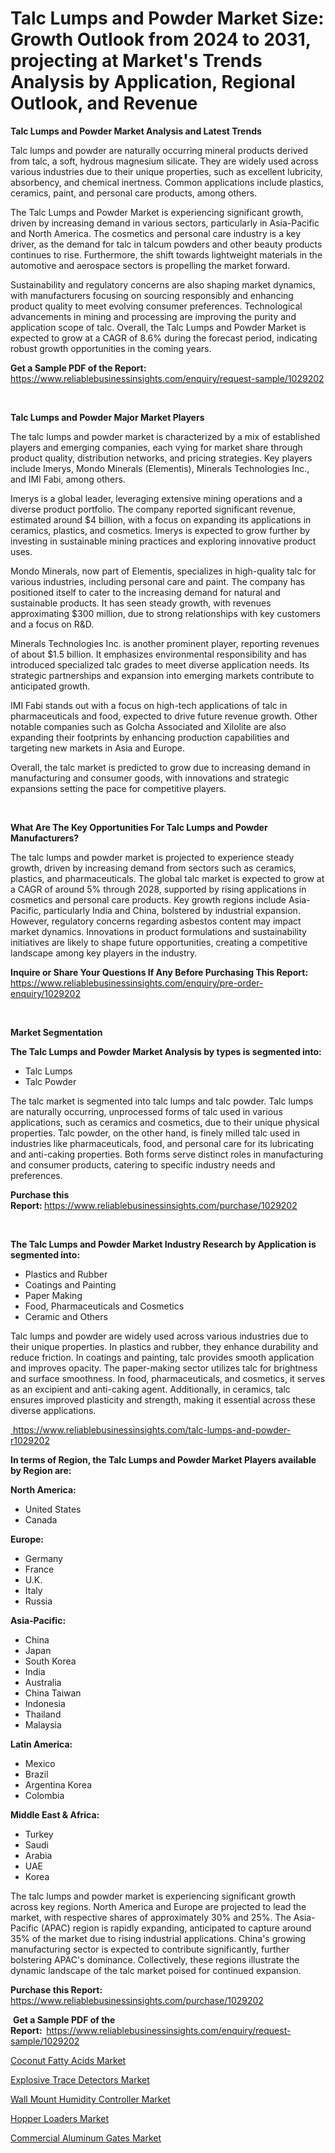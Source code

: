 <p><h1>Talc Lumps and Powder Market Size: Growth Outlook from 2024 to 2031, projecting at Market's Trends Analysis by Application, Regional Outlook, and Revenue</h1></p><p><strong>Talc Lumps and Powder Market Analysis and Latest Trends</strong></p>
<p><p>Talc lumps and powder are naturally occurring mineral products derived from talc, a soft, hydrous magnesium silicate. They are widely used across various industries due to their unique properties, such as excellent lubricity, absorbency, and chemical inertness. Common applications include plastics, ceramics, paint, and personal care products, among others.</p><p>The Talc Lumps and Powder Market is experiencing significant growth, driven by increasing demand in various sectors, particularly in Asia-Pacific and North America. The cosmetics and personal care industry is a key driver, as the demand for talc in talcum powders and other beauty products continues to rise. Furthermore, the shift towards lightweight materials in the automotive and aerospace sectors is propelling the market forward.</p><p>Sustainability and regulatory concerns are also shaping market dynamics, with manufacturers focusing on sourcing responsibly and enhancing product quality to meet evolving consumer preferences. Technological advancements in mining and processing are improving the purity and application scope of talc. Overall, the Talc Lumps and Powder Market is expected to grow at a CAGR of 8.6% during the forecast period, indicating robust growth opportunities in the coming years.</p></p>
<p><strong>Get a Sample PDF of the Report:&nbsp;</strong> <a href="https://www.reliablebusinessinsights.com/enquiry/request-sample/1029202?utm_campaign=904&utm_medium=2&utm_source=Github&utm_content=ia&utm_term=28102024&utm_id=talc-lumps-and-powder">https://www.reliablebusinessinsights.com/enquiry/request-sample/1029202</a></p>
<p>&nbsp;</p>
<p><strong>Talc Lumps and Powder Major Market Players</strong></p>
<p><p>The talc lumps and powder market is characterized by a mix of established players and emerging companies, each vying for market share through product quality, distribution networks, and pricing strategies. Key players include Imerys, Mondo Minerals (Elementis), Minerals Technologies Inc., and IMI Fabi, among others.</p><p>Imerys is a global leader, leveraging extensive mining operations and a diverse product portfolio. The company reported significant revenue, estimated around $4 billion, with a focus on expanding its applications in ceramics, plastics, and cosmetics. Imerys is expected to grow further by investing in sustainable mining practices and exploring innovative product uses.</p><p>Mondo Minerals, now part of Elementis, specializes in high-quality talc for various industries, including personal care and paint. The company has positioned itself to cater to the increasing demand for natural and sustainable products. It has seen steady growth, with revenues approximating $300 million, due to strong relationships with key customers and a focus on R&D.</p><p>Minerals Technologies Inc. is another prominent player, reporting revenues of about $1.5 billion. It emphasizes environmental responsibility and has introduced specialized talc grades to meet diverse application needs. Its strategic partnerships and expansion into emerging markets contribute to anticipated growth.</p><p>IMI Fabi stands out with a focus on high-tech applications of talc in pharmaceuticals and food, expected to drive future revenue growth. Other notable companies such as Golcha Associated and Xilolite are also expanding their footprints by enhancing production capabilities and targeting new markets in Asia and Europe.</p><p>Overall, the talc market is predicted to grow due to increasing demand in manufacturing and consumer goods, with innovations and strategic expansions setting the pace for competitive players.</p></p>
<p>&nbsp;</p>
<p><strong>What Are The Key Opportunities For Talc Lumps and Powder Manufacturers?</strong></p>
<p><p>The talc lumps and powder market is projected to experience steady growth, driven by increasing demand from sectors such as ceramics, plastics, and pharmaceuticals. The global talc market is expected to grow at a CAGR of around 5% through 2028, supported by rising applications in cosmetics and personal care products. Key growth regions include Asia-Pacific, particularly India and China, bolstered by industrial expansion. However, regulatory concerns regarding asbestos content may impact market dynamics. Innovations in product formulations and sustainability initiatives are likely to shape future opportunities, creating a competitive landscape among key players in the industry.</p></p>
<p><strong>Inquire or Share Your Questions If Any Before Purchasing This Report:</strong> <a href="https://www.reliablebusinessinsights.com/enquiry/pre-order-enquiry/1029202?utm_campaign=904&utm_medium=2&utm_source=Github&utm_content=ia&utm_term=28102024&utm_id=talc-lumps-and-powder">https://www.reliablebusinessinsights.com/enquiry/pre-order-enquiry/1029202</a></p>
<p>&nbsp;</p>
<p><strong>Market Segmentation</strong></p>
<p><strong>The Talc Lumps and Powder Market Analysis by types is segmented into:</strong></p>
<p><ul><li>Talc Lumps</li><li>Talc Powder</li></ul></p>
<p><p>The talc market is segmented into talc lumps and talc powder. Talc lumps are naturally occurring, unprocessed forms of talc used in various applications, such as ceramics and cosmetics, due to their unique physical properties. Talc powder, on the other hand, is finely milled talc used in industries like pharmaceuticals, food, and personal care for its lubricating and anti-caking properties. Both forms serve distinct roles in manufacturing and consumer products, catering to specific industry needs and preferences.</p></p>
<p><strong>Purchase this Report:&nbsp;</strong><a href="https://www.reliablebusinessinsights.com/purchase/1029202?utm_campaign=904&utm_medium=2&utm_source=Github&utm_content=ia&utm_term=28102024&utm_id=talc-lumps-and-powder">https://www.reliablebusinessinsights.com/purchase/1029202</a></p>
<p>&nbsp;</p>
<p><strong>The Talc Lumps and Powder Market Industry Research by Application is segmented into:</strong></p>
<p><ul><li>Plastics and Rubber</li><li>Coatings and Painting</li><li>Paper Making</li><li>Food, Pharmaceuticals and Cosmetics</li><li>Ceramic and Others</li></ul></p>
<p><p>Talc lumps and powder are widely used across various industries due to their unique properties. In plastics and rubber, they enhance durability and reduce friction. In coatings and painting, talc provides smooth application and improves opacity. The paper-making sector utilizes talc for brightness and surface smoothness. In food, pharmaceuticals, and cosmetics, it serves as an excipient and anti-caking agent. Additionally, in ceramics, talc ensures improved plasticity and strength, making it essential across these diverse applications.</p></p>
<p><a href="https://www.reliablebusinessinsights.com/talc-lumps-and-powder-r1029202?utm_campaign=904&utm_medium=2&utm_source=Github&utm_content=ia&utm_term=28102024&utm_id=talc-lumps-and-powder">&nbsp;https://www.reliablebusinessinsights.com/talc-lumps-and-powder-r1029202</a></p>
<p><strong>In terms of Region, the Talc Lumps and Powder Market Players available by Region are:</strong></p>
<p>
    <p> <strong> North America: </strong>
        <ul>
            <li>United States</li>
            <li>Canada</li>
        </ul>
        </p> 
    <p> <strong> Europe: </strong>
        <ul>
            <li>Germany</li>
            <li>France</li>
            <li>U.K.</li>
            <li>Italy</li>
            <li>Russia</li>
        </ul>
        </p> 
    <p> <strong> Asia-Pacific: </strong>
        <ul>
            <li>China</li>
            <li>Japan</li>
            <li>South Korea</li>
            <li>India</li>
            <li>Australia</li>
            <li>China Taiwan</li>
            <li>Indonesia</li>
            <li>Thailand</li>
            <li>Malaysia</li>
        </ul>
        </p> 
    <p> <strong> Latin America: </strong>
        <ul>
            <li>Mexico</li>
            <li>Brazil</li>
            <li>Argentina Korea</li>
            <li>Colombia</li>
        </ul>
        </p> 
    <p> <strong> Middle East & Africa: </strong>
        <ul>
            <li>Turkey</li>
            <li>Saudi</li>
            <li>Arabia</li>
            <li>UAE</li>
            <li>Korea</li>
        </ul>
    </p>
    </p>
<p><p>The talc lumps and powder market is experiencing significant growth across key regions. North America and Europe are projected to lead the market, with respective shares of approximately 30% and 25%. The Asia-Pacific (APAC) region is rapidly expanding, anticipated to capture around 35% of the market due to rising industrial applications. China's growing manufacturing sector is expected to contribute significantly, further bolstering APAC's dominance. Collectively, these regions illustrate the dynamic landscape of the talc market poised for continued expansion.</p></p>
<p><strong>Purchase this Report: </strong><a href="https://www.reliablebusinessinsights.com/purchase/1029202?utm_campaign=904&utm_medium=2&utm_source=Github&utm_content=ia&utm_term=28102024&utm_id=talc-lumps-and-powder">https://www.reliablebusinessinsights.com/purchase/1029202</a></p>
<p>&nbsp;<strong>Get a Sample PDF of the Report:&nbsp;&nbsp;</strong><a href="https://www.reliablebusinessinsights.com/enquiry/request-sample/1029202?utm_campaign=904&utm_medium=2&utm_source=Github&utm_content=ia&utm_term=28102024&utm_id=talc-lumps-and-powder">https://www.reliablebusinessinsights.com/enquiry/request-sample/1029202</a></p>
<p><strong></strong></p>
<p><p><a href="https://medium.com/@juliaficg7n3/the-global-coconut-fatty-acids-market-is-projected-to-experience-an-annual-growth-rate-of-13-3-c5122218196b?utm_campaign=904&utm_medium=2&utm_source=Github&utm_content=ia&utm_term=28102024&utm_id=talc-lumps-and-powder">Coconut Fatty Acids Market</a></p><p><a href="https://www.linkedin.com/pulse/explosive-trace-detectors-market-outlook-share-analysis-growth-ztrnf?utm_campaign=904&utm_medium=2&utm_source=Github&utm_content=ia&utm_term=28102024&utm_id=talc-lumps-and-powder">Explosive Trace Detectors Market</a></p><p><a href="https://github.com/kathlinesadup/Market-Research-Report-List-1/blob/main/wall-mount-humidity-controller-market.md?utm_campaign=904&utm_medium=2&utm_source=Github&utm_content=ia&utm_term=28102024&utm_id=talc-lumps-and-powder">Wall Mount Humidity Controller Market</a></p><p><a href="https://www.linkedin.com/pulse/global-hopper-loaders-market-landscape-future-trends-strategic-e3rqf?utm_campaign=904&utm_medium=2&utm_source=Github&utm_content=ia&utm_term=28102024&utm_id=talc-lumps-and-powder">Hopper Loaders Market</a></p><p><a href="https://issuu.com/reportprime-2/docs/commercial-aluminum-gates-market-si_6d52fc85f6225e?utm_campaign=904&utm_medium=2&utm_source=Github&utm_content=ia&utm_term=28102024&utm_id=talc-lumps-and-powder">Commercial Aluminum Gates Market</a></p></p>